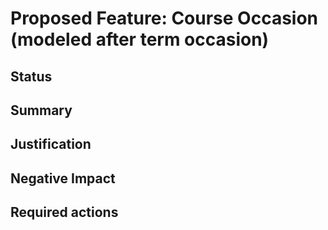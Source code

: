 
# Proposed Feature: Course Occasion (modeled after term occasion)

## Status

## Summary

## Justification

## Negative Impact

## Required actions
